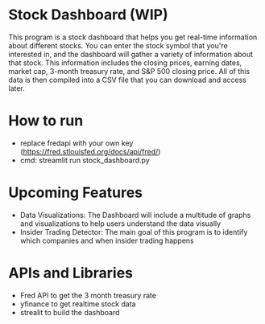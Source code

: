 # Stock Dashboard (WIP)
This program is a stock dashboard that helps you get real-time information about different stocks. You can enter the stock symbol that you're interested in, and the dashboard will gather a variety of information about that stock. This information includes the closing prices, earning dates, market cap, 3-month treasury rate, and S&P 500 closing price. All of this data is then compiled into a CSV file that you can download and access later.

# How to run
- replace fredapi with your own key (https://fred.stlouisfed.org/docs/api/fred/)
- cmd: streamlit run stock_dashboard.py

# Upcoming Features
- Data Visualizations: The Dashboard will include a multitude of graphs and visualizations to help users understand the data visually
- Insider Trading Detector: The main goal of this program is to identify which companies and when insider trading happens

# APIs and Libraries
- Fred API to get the 3 month treasury rate
- yfinance to get realtime stock data
- strealit to build the dashboard
